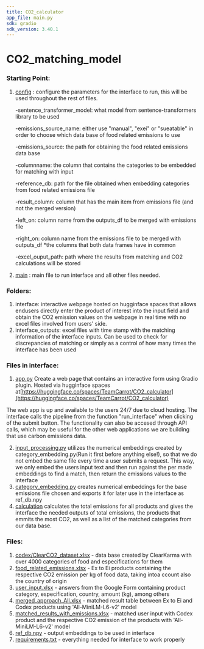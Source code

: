 ```yaml
---
title: CO2_calculator
app_file: main.py
sdk: gradio
sdk_version: 3.40.1
---
```

# CO2_matching_model

### Starting Point:

1. [config](config.py) : configure the parameters for the interface to run, this will be used throughout the rest of files.
   
   -sentence_transformer_model: what model from sentence-transformers library to be used
   
   -emissions_source_name: either use "manual", "exei" or "sueatable" in order to choose which data base of food related emissions to use
   
   -emissions_source: the path for obtaining the food related emissions data base
   
   -columnname: the column that contains the categories to be embedded for matching with input
   
   -reference_db: path for the file obtained when embedding categories from food related emissions file
   
   -result_column: column that has the main item from emissions file (and not the merged version)
   
   -left_on: column name from the outputs_df to be merged with emissions file
   
   -right_on: column name from the emissions file to be merged with outputs_df
   		*the columns that both data frames have in common
   
   -excel_ouput_path: path where the results from matching and CO2 calculations will be stored
   
3. [main](main.py) : main file to run interface and all other files needed.
   
### Folders:
1. interface: interactive webpage hosted on hugginface spaces that allows endusers directly enter the product of interest into the input field and obtain the CO2 emission values on the webpage in real time with no excel files involved from users' side.
2. interface_outputs: excel files with time stamp with the matching information of the interface inputs. Can be used to check for discrepancies of matching or simply as a control of how many times the interface has been used

### Files in interface:

1. [app.py](interface/app.py)
	Create a web page that contains an interactive form using Gradio plugin. Hosted via hugginface spaces at[https://huggingface.co/spaces/TeamCarrot/CO2_calculator](https://huggingface.co/spaces/TeamCarrot/CO2_calculator)

The web app is up and available to the users 24/7 due to cloud hosting. The interface calls the pipeline from the function "run_interface" when clicking of the submit button. The functionality can also be accesed through API calls, which may be useful for the other web applications we are building that use carbon emissions data.

2. [input_processing.py](interface/input_processing.py) utilizes the numerical embeddings created by category_embedding.py(Run it first before anything else!), so that we do not embed the same file every time a user submits a request. This way, we only embed the users input text and then run against the per made embeddings to find a match, then return the emissions values to the interface
3. [category_embedding.py](interface/category_embedding.py) creates numerical embeddings for the base emissions file chosen and exports it for later use in the interface as ref_db.npy
4. [calculation](interface/calculation.py) calculates the total emissions for all products and gives the interface the needed outputs of total emissions, the products that emmits the most CO2, as well as a list of the matched categories from our data base.

### Files:


1. [codex/ClearCO2_dataset.xlsx](resources/ClearCO2_dataset.xlsx) - data base created by ClearKarma with over 4000 categories of food and especifications for them
2. [food_related_emissions.xlsx](resources/food_related_emissions.xlsx) - Ex to Ei products containing the respective CO2 emission per kg of food data, taking intoa ccount also the country of origin
3. [user_input.xlsx](google_forms/user_input.xlsx) - answers from the Google Form containing product category, especification, country, amount (kg), among others
4. [merged_approach_All.xlsx](outputs/merged_approach_All.xlsx) - matched result table between Ex to Ei and Codex products using 'All-MiniLM-L6-v2' model
5. [matched_results_with_emissions.xlsx](outputs/matched_results_with_emissions.xlsx) - matched user input with Codex product and the respective CO2 emission of the products with 'All-MiniLM-L6-v2' model
6. [ref_db.npy](resources/ref_db.npy) - output embeddings to be used in interface
7. [requirements.txt](requirements.txt) - everything needed for interface to work properly
